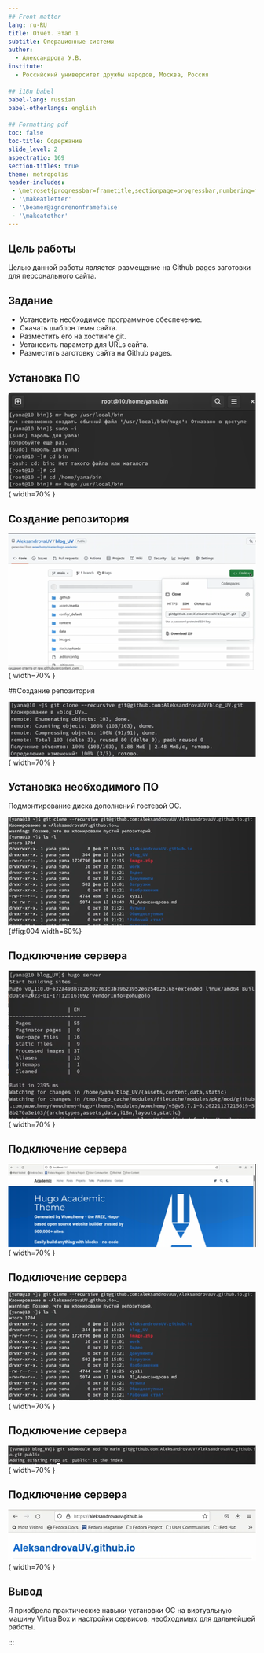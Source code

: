 ```yaml
---
## Front matter
lang: ru-RU
title: Отчет. Этап 1
subtitle: Операционные системы
author:
  - Александрова У.В.
institute:
  - Российский университет дружбы народов, Москва, Россия

## i18n babel
babel-lang: russian
babel-otherlangs: english

## Formatting pdf
toc: false
toc-title: Содержание
slide_level: 2
aspectratio: 169
section-titles: true
theme: metropolis
header-includes:
 - \metroset{progressbar=frametitle,sectionpage=progressbar,numbering=fraction}
 - '\makeatletter'
 - '\beamer@ignorenonframefalse'
 - '\makeatother'
---
```


## Цель работы

Целью данной работы является размещение на Github pages заготовки для персонального сайта.


## Задание

- Установить необходимое программное обеспечение.
- Скачать шаблон темы сайта.
- Разместить его на хостинге git.
- Установить параметр для URLs сайта.
- Разместить заготовку сайта на Github pages.

## Установка ПО

![Установка ПО](image/1.PNG){ width=70% }

## Создание репозитория

![Шаблон](image/2.PNG){ width=70% }

##Создание репозитория

![Git clone](image/3.PNG){ width=70% }

## Установка необходимого ПО

Подмонтирование диска дополнений гостевой ОС.

![Подмонтировка](image/8.PNG){#fig:004 width=60%}

## Подключение сервера

![Запуск утилиты](image/6.PNG){ width=70% }

## Подключение сервера

![Сайт](image/7.PNG){ width=70% }

## Подключение сервера

![Клонирование нового репозитория](image/8.PNG){ width=70% }

## Подключение сервера

![Повторение](image/13.PNG){ width=70% }

## Подключение сервера

![Сайт](image/14.PNG){ width=70% }

## Вывод

Я приобрела практические навыки установки ОС на виртуальную машину VirtualBox и настройки сервисов, необходимых для дальнейшей работы.


:::

